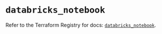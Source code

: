 # `databricks_notebook`

Refer to the Terraform Registry for docs: [`databricks_notebook`](https://registry.terraform.io/providers/databricks/databricks/1.70.0/docs/resources/notebook).
